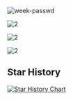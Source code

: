![week-passwd](https://socialify.git.ci/BBD-YZZ/week-passwd/image?description=1&forks=1&issues=1&language=1&name=1&owner=1&pattern=Circuit%20Board&stargazers=1&theme=Dark)

![2](https://github.com/BBD-YZZ/week-passwd/blob/master/img/12.PNG)

![2](https://github.com/BBD-YZZ/week-passwd/blob/master/img/13.PNG)

![2](https://github.com/BBD-YZZ/week-passwd/blob/master/img/14.PNG)

## Star History

[![Star History Chart](https://api.star-history.com/svg?repos=BBD-YZZ/week-passwd&type=Date)](https://www.star-history.com/#BBD-YZZ/week-passwd&Date)
